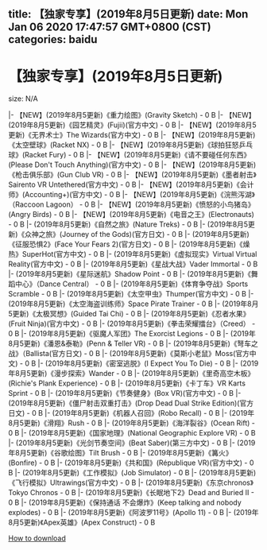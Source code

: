 
title: 【独家专享】(2019年8月5日更新)
date: Mon Jan 06 2020 17:47:57 GMT+0800 (CST)    
categories: baidu
---

# 【独家专享】(2019年8月5日更新)
size: N/A
 
 
|- 【NEW】(2019年8月5更新)《重力绘图》(Gravity Sketch) - 0 B
|- 【NEW】(2019年8月5更新)《园艺精灵》(Fujii)(官方中文) - 0 B
|- 【NEW】(2019年8月5更新)《无界术士》The Wizards(官方中文) - 0 B
|- 【NEW】(2019年8月5更新)《太空壁球》(Racket NX) - 0 B
|- 【NEW】(2019年8月5更新)《球拍狂怒乒乓球》(Racket Fury) - 0 B
|- 【NEW】(2019年8月5更新)《请不要碰任何东西》(Please Don't Touch Anything)(官方中文) - 0 B
|- 【NEW】(2019年8月5更新)《枪击俱乐部》(Gun Club VR) - 0 B
|- 【NEW】(2019年8月5更新)《墨者射击》Sairento VR Untethered(官方中文) - 0 B
|- 【NEW】(2019年8月5更新)《会计师》(Accounting+)(官方中文) - 0 B
|- 【NEW】(2019年8月5更新)《浣熊泻湖》（Raccoon Lagoon） - 0 B
|- 【NEW】(2019年8月5更新)《愤怒的小鸟猪岛》(Angry Birds) - 0 B
|- 【NEW】(2019年8月5更新)《电音之王》(Electronauts) - 0 B
|- (2019年8月5更新)《自然之旅》(Nature Treks) - 0 B
|- (2019年8月5更新)《众神之旅》(Journey of the Gods)(官方日文) - 0 B
|- (2019年8月5更新)《征服恐惧2》(Face Your Fears 2)(官方日文) - 0 B
|- (2019年8月5更新)《燥热》SuperHot(官方中文) - 0 B
|- (2019年8月5更新)《虚拟现实》Virtual Virtual Reality(官方中文) - 0 B
|- (2019年8月5更新)《星战大战》Vader Immortal - 0 B
|- (2019年8月5更新)《星际迷航》Shadow Point - 0 B
|- (2019年8月5更新)《舞蹈中心》（Dance Central） - 0 B
|- (2019年8月5更新)《体育争夺战》Sports Scramble - 0 B
|- (2019年8月5更新)《太空甲虫》Thumper(官方中文) - 0 B
|- (2019年8月5更新)《太空海盗训练师》Space Pirate Trainer - 0 B
|- (2019年8月5更新)《太极冥想》(Guided Tai Chi) - 0 B
|- (2019年8月5更新)《忍者水果》(Fruit Ninja)(官方中文) - 0 B
|- (2019年8月5更新)《拳击荣耀擂台》（Creed） - 0 B
|- (2019年8月5更新)《驱魔人军团》The Exorcist Legions - 0 B
|- (2019年8月5更新)《潘恩&泰勒》(Penn & Teller VR) - 0 B
|- (2019年8月5更新)《弩车之战》（Ballista(官方日文) - 0 B
|- (2019年8月5更新)《莫斯小老鼠》Moss(官方中文) - 0 B
|- (2019年8月5更新)《密室逃脱》(I Expect You To Die) - 0 B
|- (2019年8月5更新)《漫步探索》Wander - 0 B
|- (2019年8月5更新)《里奇高空木板》(Richie's Plank Experience) - 0 B
|- (2019年8月5更新)《卡丁车》VR Karts Sprint - 0 B
|- (2019年8月5更新)《节奏健身》(Box VR)(官方中文) - 0 B
|- (2019年8月5更新)《僵尸射击双重打击》(Drop Dead Dual Strike Edition)(官方日文) - 0 B
|- (2019年8月5更新)《机器人召回》(Robo Recall) - 0 B
|- (2019年8月5更新)《滑翔》Rush - 0 B
|- (2019年8月5更新)《海洋裂谷》(Ocean Rift) - 0 B
|- (2019年8月5更新)《国家地理》(National Geographic Explore VR) - 0 B
|- (2019年8月5更新)《光剑节奏空间》(Beat Saber)(第三方中文) - 0 B
|- (2019年8月5更新)《谷歌绘图》Tilt Brush - 0 B
|- (2019年8月5更新)《篝火》(Bonfire) - 0 B
|- (2019年8月5更新)《共和国》(République VR)(官方中文) - 0 B
|- (2019年8月5更新)《工作模拟》(Job Simulator) - 0 B
|- (2019年8月5更新)《飞行模拟》Ultrawings(官方中文) - 0 B
|- (2019年8月5更新)《东京chronos》Tokyo Chronos - 0 B
|- (2019年8月5更新)《长眠地下2》Dead and Buried II - 0 B
|- (2019年8月5更新)《保持通话 不会爆炸》(Keep talking and nobody explodes) - 0 B
|- (2019年8月5更新)《阿波罗11号》(Apollo 11) - 0 B
|- (2019年8月5更新)《Apex英雄》(Apex Construct) - 0 B

[How to download](https://bpcam.bemobtrk.com/go/2ceec3aa-1ca2-46d6-b9ff-aaa5c184517c?jno=2850)
